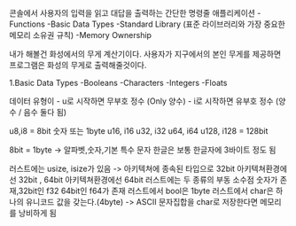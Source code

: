 콘솔에서 사용자의 입력을 읽고 대답을 출력하는 간단한 명령줄 애플리케이션
-Functions
-Basic Data Types
-Standard Library (표준 라이브러리와 가장 중요한 메모리 소유권 규칙)
-Memory Ownership

내가 해볼건 화성에서의 무게 계산기이다.
사용자가 지구에서의 본인 무게를 제공하면 프로그램은 화성의 무게로 출력해줄것이다.


1.Basic Data Types
-Booleans
-Characters
-Integers
-Floats

데이터 유형이 - u로 시작하면 무부호 정수 (Only 양수)
           - i로 시작하면 유부호 정수 (양수 / 음수 둘다 됨)

u8,i8 = 8bit 숫자 또는 1byte
u16, i16 
u32, i32 
u64, i64 
u128, i128  = 128bit


8bit = 1byte -> 알파벳,숫자,기본 특수 문자
한글은 보통 한글자에 3바이트 정도 됨

러스트에는 usize, isize가 있음 -> 아키텍쳐에 종속된 타입으로 32bit 아키텍쳐환경에선 32bit , 64bit 아키텍쳐환경에선 64bit
러스트에는 두 종류의 부동 소수점 숫자가 존재,32bit인 f32 64bit인 f64가 존재
러스트에서 bool은 1byte
러스트에서 char은 하나의 유니코드 값을 갖는다.(4byte) -> ASCII 문자집합을 char로 저장한다면 메모리를 낭비하게 됨